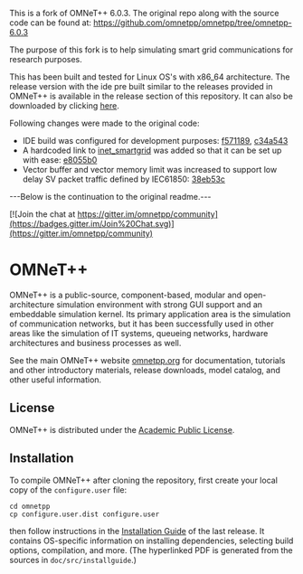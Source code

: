 This is a fork of OMNeT++ 6.0.3. The original repo along with the source code can be found at: https://github.com/omnetpp/omnetpp/tree/omnetpp-6.0.3

The purpose of this fork is to help simulating smart grid communications for research purposes.

This has been built and tested for Linux OS's with x86_64 architecture. The release version with the ide pre built similar to the releases provided in OMNeT++ is available in the release section of this repository. It can also be downloaded by clicking [here](https://github.com/DBC201/omnetpp_smartgrid/releases/download/52ecc32/omnetpp_smartgrid-linux-x86_64.tgz).

Following changes were made to the original code:
- IDE build was configured for development purposes: [f571189](https://github.com/DBC201/omnetpp_smartgrid/commit/f571189a4858f144fb0be291642409c25cc71535), [c34a543](https://github.com/DBC201/omnetpp_smartgrid/commit/c34a543340d44ebda450a58d2bb1f037daeb396d)
- A hardcoded link to [inet_smartgrid](https://github.com/DBC201/inet_smartgrid) was added so that it can be set up with ease: [e8055b0](https://github.com/DBC201/omnetpp_smartgrid/commit/e8055b00196072b4305e4da9546c82002fbdf604)
- Vector buffer and vector memory limit was increased to support low delay SV packet traffic defined by IEC61850: [38eb53c](https://github.com/DBC201/omnetpp_smartgrid/commit/38eb53cece2c06ec9ca67f20494327962ceada29)

---Below is the continuation to the original readme.---

[![Join the chat at https://gitter.im/omnetpp/community](https://badges.gitter.im/Join%20Chat.svg)](https://gitter.im/omnetpp/community)

# OMNeT++

OMNeT++ is a public-source, component-based, modular and open-architecture
simulation environment with strong GUI support and an embeddable simulation
kernel. Its primary application area is the simulation of communication
networks, but it has been successfully used in other areas like the simulation
of IT systems, queueing networks, hardware architectures and business processes
as well.

See the main OMNeT++ website [omnetpp.org](https://omnetpp.org) for documentation,
tutorials and other introductory materials, release downloads, model catalog,
and other useful information.

## License

OMNeT++ is distributed under the [Academic Public License](../doc/License).

## Installation

To compile OMNeT++ after cloning the repository, first create your local copy
of the `configure.user` file:

    cd omnetpp
    cp configure.user.dist configure.user

then follow instructions in the [Installation
Guide](https://doc.omnetpp.org/omnetpp/InstallGuide.pdf) of the last release.
It contains OS-specific information on installing dependencies, selecting build
options, compilation, and more. (The hyperlinked PDF is generated from the
sources in `doc/src/installguide`.)
